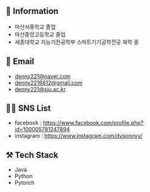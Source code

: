 ## 🏫 Information
- 마산서중학교 졸업
- 마산중앙고등학교 졸업
- 세종대학교 지능기전공학부 스마트기기공학전공 재학 중 


## 📨 Email
- denny221@naver.com <br>
- denny2216612@gmail.com <br>
- denny221@sju.ac.kr

## 👨‍💻 SNS List
- facebook : https://www.facebook.com/profile.php?id=100005781247894
- instagram : https://www.instagram.com/dysonnyy/

## ⚒️ Tech Stack
- Java
- Python
- Pytorch
